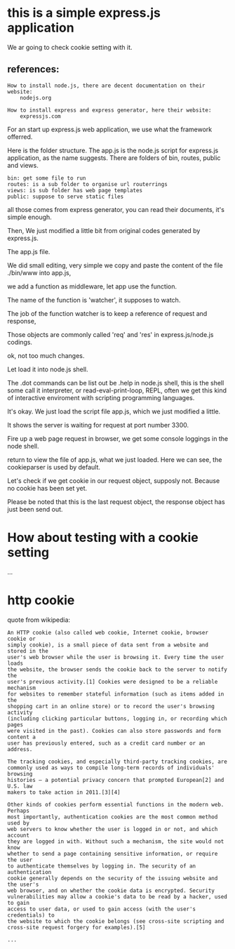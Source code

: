 
# this is a simple express.js application

We ar going to check cookie setting with it.

## references:
    
    How to install node.js, there are decent documentation on their website:
        nodejs.org

    How to install express and express generator, here their website:
        expressjs.com

For an start up express.js web application, we use what the framework
offerred.  

Here is the folder structure.  The app.js is the node.js script for express.js
application, as the name suggests.  There are folders of bin, routes, public
and views.

    bin: get some file to run
    routes: is a sub folder to organise url routerrings
    views: is sub folder has web page templates
    public: suppose to serve static files

all those comes from express generator, you can read their documents, it's
simple enough.

Then,
We just modified a little bit from original codes generated by express.js.

The app.js file.

We did small editing, very simple we copy and paste the content of the file 
./bin/www into app.js,

we add a function as middleware, let app use the function.

The name of the function is 'watcher', it supposes to watch.

The job of the function watcher is to keep a reference of request and
response,

Those objects are commonly called 'req' and 'res' in express.js/node.js
codings.

ok, not too much changes. 

Let load it into node.js shell.  

The .dot commands can be list out be .help in node.js shell, this is the shell
some call it interpreter, or read-eval-print-loop, REPL, often we get this
kind of interactive enviroment with scripting programming languages.

It's okay.  We just load the script file app.js, which we just modified a
little.  

It shows the server is waiting for request at port number 3300.

Fire up a web page request in browser, we get some console loggings in the
node shell.

return to view the file of app.js, what we just loaded.  Here we can see, the
cookieparser is used by default.

Let's check if we get cookie in our request object, supposly not.  Because no
cookie has been set yet.

Please be noted that this is the last request object, the response object has
just been send out.


# How about testing with a cookie setting

...    


# http cookie

quote from wikipedia:

    An HTTP cookie (also called web cookie, Internet cookie, browser cookie or
    simply cookie), is a small piece of data sent from a website and stored in the
    user's web browser while the user is browsing it. Every time the user loads
    the website, the browser sends the cookie back to the server to notify the
    user's previous activity.[1] Cookies were designed to be a reliable mechanism
    for websites to remember stateful information (such as items added in the
    shopping cart in an online store) or to record the user's browsing activity
    (including clicking particular buttons, logging in, or recording which pages
    were visited in the past). Cookies can also store passwords and form content a
    user has previously entered, such as a credit card number or an address.

    The tracking cookies, and especially third-party tracking cookies, are
    commonly used as ways to compile long-term records of individuals' browsing
    histories – a potential privacy concern that prompted European[2] and U.S. law
    makers to take action in 2011.[3][4]

    Other kinds of cookies perform essential functions in the modern web. Perhaps
    most importantly, authentication cookies are the most common method used by
    web servers to know whether the user is logged in or not, and which account
    they are logged in with. Without such a mechanism, the site would not know
    whether to send a page containing sensitive information, or require the user
    to authenticate themselves by logging in. The security of an authentication
    cookie generally depends on the security of the issuing website and the user's
    web browser, and on whether the cookie data is encrypted. Security
    vulnerabilities may allow a cookie's data to be read by a hacker, used to gain
    access to user data, or used to gain access (with the user's credentials) to
    the website to which the cookie belongs (see cross-site scripting and
    cross-site request forgery for examples).[5]

    ...




<!--
  vim: set ft=markdown tw=78:
-->
